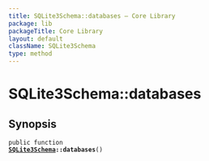 ```yaml
---
title: SQLite3Schema::databases — Core Library
package: lib
packageTitle: Core Library
layout: default
className: SQLite3Schema
type: method
---
```


# SQLite3Schema::databases

## Synopsis

<code>public function <b><a href="SQLite3Schema">SQLite3Schema</a>::databases</b>()</code>

